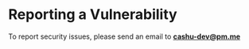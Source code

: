 # Reporting a Vulnerability

To report security issues, please send an email to **cashu-dev@pm.me**
